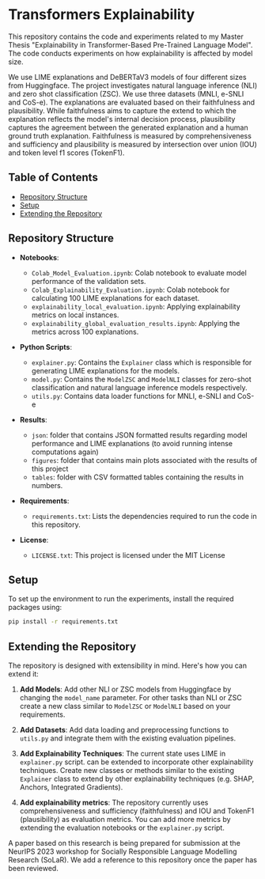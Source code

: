# Transformers Explainability

This repository contains the code and experiments related to my Master Thesis "Explainability in Transformer-Based Pre-Trained Language Model". The code conducts experiments on how explainability is affected by model size. 

We use LIME explanations and DeBERTaV3 models of four different sizes from Huggingface. The project investigates natural language inference (NLI) and zero shot classification (ZSC). We use three datasets (MNLI, e-SNLI and CoS-e). The explanations are evaluated based on their faithfulness and plausibility. While faithfulness aims to capture the extend to which the explanation reflects the model's internal decision process, plausibility captures the agreement between the generated explanation and a human ground truth explanation. Faithfulness is measured by comprehensiveness and sufficiency and plausibility is measured by intersection over union (IOU) and token level f1 scores (TokenF1). 

## Table of Contents

- [Repository Structure](#repository-structure)
- [Setup](#setup)
- [Extending the Repository](#extending-the-repository)

## Repository Structure

- **Notebooks**:
  - `Colab_Model_Evaluation.ipynb`: Colab notebook to evaluate model performance of the validation sets.
  - `Colab_Explainability_Evaluation.ipynb`: Colab notebook for calculating 100 LIME explanations for each dataset. 
  - `explainability_local_evaluation.ipynb`: Applying explainability metrics on local instances.
  - `explainability_global_evaluation_results.ipynb`: Applying the metrics across 100 explanations. 
  
  
- **Python Scripts**:
  - `explainer.py`: Contains the `Explainer` class which is responsible for generating LIME explanations for the models.
  - `model.py`: Contains the `ModelZSC` and `ModelNLI` classes for zero-shot classification and natural language inference models respectively.
  - `utils.py`: Contains data loader functions for MNLI, e-SNLI and CoS-e
 
- **Results**:
  - `json`: folder that contains JSON formatted results regarding model performance and LIME explanations (to avoid running intense computations again)
  - `figures`: folder that contains main plots associated with the results of this project
  - `tables`: folder with CSV formatted tables containing the results in numbers.    
    
- **Requirements**:
  - `requirements.txt`: Lists the dependencies required to run the code in this repository.
 
- **License**:
  - `LICENSE.txt`: This project is licensed under the MIT License

## Setup

To set up the environment to run the experiments, install the required packages using:

```bash
pip install -r requirements.txt
```

## Extending the Repository

The repository is designed with extensibility in mind. Here's how you can extend it:

1. **Add Models**: Add other NLI or ZSC models from Huggingface by changing the `model_name` parameter. For other tasks than NLI or ZSC create a new class similar to `ModelZSC` or `ModelNLI` based on your requirements. 

2. **Add Datasets**: Add data loading and preprocessing functions to `utils.py` and integrate them with the existing evaluation pipelines. 

3. **Add Explainability Techniques**: The current state uses LIME in `explainer.py` script. can be extended to incorporate other explainability techniques. Create new classes or methods similar to the existing `Explainer` class to extend by other explainability techniques (e.g. SHAP, Anchors, Integrated Gradients).

4. **Add explainability metrics**: The repository currently uses comprehensiveness and sufficiency (faithfulness) and IOU and TokenF1 (plausibility) as evaluation metrics. You can add more metrics by extending the evaluation notebooks or the `explainer.py` script.


A paper based on this research is being prepared for submission at the NeurIPS 2023 workshop for Socially Responsible Language Modelling Research (SoLaR). We add a reference to this repository once the paper has been reviewed. 

